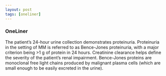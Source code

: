 ```yaml
---
layout: post
tags: [oneliner]
---
```



### OneLiner

The patient’s 24-hour urine collection demonstrates proteinuria. Proteinuria in the setting of MM is referred to as Bence-Jones proteinuria, with a major criterion being >1 g of protein in 24 hours. Creatinine clearance helps define the severity of the patient’s renal impairment. Bence-Jones proteins are monoclonal free light chains produced by malignant plasma cells (which are small enough to be easily excreted in the urine).
